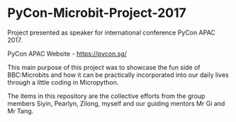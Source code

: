 # PyCon-Microbit-Project-2017
Project presented as speaker for international conference PyCon APAC 2017.

PyCon APAC Website - https://pycon.sg/ 

This main purpose of this project was to showcase the fun side of BBC:Microbits and how it can be practically incorporated into our daily lives through a little coding in Micropython.

The items in this repository are the collective efforts from the group members Siyin, Pearlyn, Zilong, myself and our guiding mentors Mr Gi and Mr Tang.
